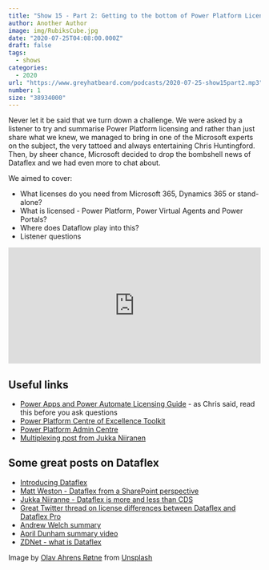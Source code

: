 ```yaml
---
title: "Show 15 - Part 2: Getting to the bottom of Power Platform Licensing"
author: Another Author
image: img/RubiksCube.jpg
date: "2020-07-25T04:08:00.000Z"
draft: false
tags: 
  - shows
categories:
  - 2020
url: "https://www.greyhatbeard.com/podcasts/2020-07-25-show15part2.mp3"
number: 1
size: "38934000"
---
```



Never let it be said that we turn down a challenge. We were asked by a listener to try and summarise Power Platform licensing and rather than just share what we knew, we managed to bring in one of the Microsoft experts on the subject, the very tattoed and always entertaining Chris Huntingford. Then, by sheer chance, Microsoft decided to drop the bombshell news of Dataflex and we had even more to chat about.

We aimed to cover:
- What licenses do you need from Microsoft 365, Dynamics 365 or stand-alone?
- What is licensed - Power Platform, Power Virtual Agents and Power Portals?
- Where does Dataflow play into this?
- Listener questions

<iframe src="https://open.spotify.com/embed-podcast/episode/66WslnqNyEmOhRw9U9HslA" width="100%" height="232" frameborder="0" allowtransparency="true" allow="encrypted-media"></iframe>

## Useful links

- [Power Apps and Power Automate Licensing Guide](https://go.microsoft.com/fwlink/?linkid=2085130) - as Chris said, read this before you ask questions
- [Power Platform Centre of Excellence Toolkit](https://docs.microsoft.com/en-us/power-platform/guidance/coe/starter-kit)
- [Power Platform Admin Centre](https://docs.microsoft.com/en-us/power-platform/admin/admin-documentation)
- [Multiplexing post from Jukka Niiranen](https://jukkaniiranen.com/2020/05/why-power-platform-licensing-is-complex-part-2-multiplexing)

## Some great posts on Dataflex

- [Introducing Dataflex](https://powerapps.microsoft.com/en-us/blog/introducing-microsoft-dataflex-a-new-low-code-data-platform-for-microsoft-teams/)
- [Matt Weston - Dataflex from a SharePoint perspective](https://blog.mattweston365.com/2020/07/microsoft-dataflex-from-sharepoint.html?m=1)
- [Jukka Niiranne - Dataflex is more and less than CDS](https://jukkaniiranen.com/2020/07/dataflex-is-more-and-less-than-cds/)
- [Great Twitter thread on license differences between Dataflex and Dataflex Pro](https://twitter.com/rc_says/status/1285598554661289985?s=21)
- [Andrew Welch summary](https://www.runwayview.com/blog/microsoft-dataflex-announcement)
- [April Dunham summary video](https://www.youtube.com/watch?v=UzPubi5MIy4)
- [ZDNet - what is Dataflex](https://www.zdnet.com/article/what-is-microsofts-dataflex-and-how-does-it-tie-in-with-teams/)


Image by [Olav Ahrens Røtne](https://unsplash.com/@olav_ahrens) from [Unsplash](https://unsplash.com)